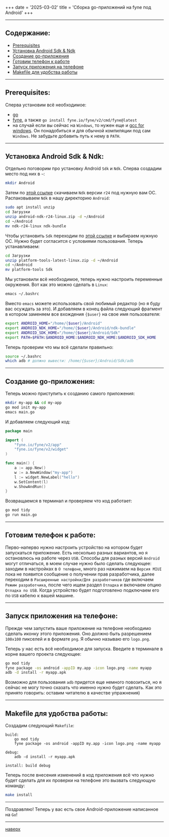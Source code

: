+++
date = '2025-03-02'
title = 'Сборка go-приложений на fyne под Android'
+++

---
## Содержание:

- [Prerequisites](#prerequisites)
- [Установка Android Sdk & Ndk](#установка-android-sdk--ndk)
- [Создание go-приложения](#создание-go-приложения)
- [Готовим телефон к работе](#готовим-телефон-к-работе)
- [Запуск приложения на телефоне](#запуск-приложения-на-телефоне)
- [Makefile для удобства работы](#makefile-для-удобства-работы)

---

## Prerequisites:

Сперва установим всё необходимое:
- [go](https://go.dev/dl/)
- [fyne](https://docs.fyne.io/), а также `go install fyne.io/fyne/v2/cmd/fyne@latest`
- на случай если вы сейчас на `Windows`, то нужен еще и [gcc for windows](http://www.equation.com/servlet/equation.cmd?fa=fortran). Он понадобиться и для обычной компиляции под сам `Windows`. Не забудьте добавить путь к нему в `PATH`.

---

## Установка Android Sdk & Ndk:

Отдельно поговорим про установку Android `Sdk` и `Ndk`. 
Сперва создадим место под них в `~`:

```bash
mkdir Android
```

Затем по [этой ссылке](https://github.com/android/ndk/wiki/Unsupported-Downloads) скачиваем `Ndk` версии `r24` под нужную вам ОС. Распаковываем `Ndk` в нашу директорию `Android`:

```bash
sudo apt install unzip
cd Загрузки
unzip android-ndk-r24-linux.zip -d ~/Android
cd ~/Android
mv ndk-r24-linux ndk-bundle
```

Чтобы установить `Sdk` переходим по [этой ссылке](https://developer.android.com/tools/releases/platform-tools?hl=ru) и выбираем нужную ОС. Нужно будет согласится с условиями пользования. Теперь устанавливаем:

```bash
cd Загрузки
unzip platform-tools-latest-linux.zip -d ~/Android
cd ~/Android
mv platform-tools Sdk
```

Мы установили всё необходимое, теперь нужно настроить переменные окружения. Вот как это можно сделать в `Linux`:

```bash
emacs ~/.bashrc
```

Вместо `emacs` можете использовать свой любимый редактор (но я буду вас осуждать за это). И добавляем в конец файла следующий фрагмент в котором заменяем все вхождения `{$user}` на свое имя пользователя:

```bash
export ANDROID_HOME="/home/{$user}/Android"
export ANDROID_NDK_HOME="/home/{$user}/Android/ndk-bundle"
export ANDROID_SDK_HOME="/home/{$user}/Android/Sdk"
export PATH=$PATH:$ANDROID_HOME:$ANDROID_NDK_HOME:$ANDROID_SDK_HOME
```

Теперь проверим что мы всё сделали правильно:

```bash
source ~/.bashrc
which adb # должно вывести: /home/{$user}/Android/Sdk/adb
```

---

## Создание go-приложения:

Теперь можно приступить к созданию самого приложения:

```bash
mkdir my-app && cd my-app
go mod init my-app
emacs main.go
```

И добавляем следующий код:

```go
package main

import (
	"fyne.io/fyne/v2/app"
	"fyne.io/fyne/v2/widget"
)

func main() {
	a := app.New()
	w := a.NewWindow("my-app")
	l := widget.NewLabel("hello")
	w.SetContent(l)
	w.ShowAndRun()
}
```

Возвращаемся в терминал и проверяем что код работает:

```bash
go mod tidy
go run main.go
```

---

## Готовим телефон к работе:

Перво-наперво нужно настроить устройство на котором будет запускаться приложение. Есть несколько разных вариантов, но я остановлюсь на работе через `USB`. Способы для разных версий `Android` могут отличаться, в моем случае нужно было сделать следующее: заходим в настройках в `О телефоне`, много раз нажимаем на `Версия MIUI` пока не появится сообщение о получении прав разработчика, далее переходим в `Расширенные настройки/Для разработчиков` где включаем `Режим разработчика`, после чего ищем раздел `Отладка` и включаем опцию `Отладка по USB`. Когда устройство будет подготовлено подключаем его по `USB` кабелю к вашей машине.

---

## Запуск приложения на телефоне:

Прежде чем запустить ваше приложение на телефоне необходимо сделать иконку этого приложения. Оно должно быть разрешением `100х100` пикселей и в формате `png`. Я обычно называю его `logo.png`. 

Теперь у нас есть всё необходимое для запуска. Введите в терминале в корне вашего проекта следующее:

```bash
go mod tidy
fyne package -os android -appID my.app -icon logo.png -name myapp
adb -d install -r myapp.apk
```

Возможно для пользования `adb` придется еще немного повозиться, но я сейчас не могу точно сказать что именно нужно будет сделать. Как это принято говорить: оставим читателю в качестве упражнения)

---

## Makefile для удобства работы:

Создадим следующий `Makefile`:

```make
build:
	go mod tidy
	fyne package -os android -appID my.app -icon logo.png -name myapp

debug:
	adb -d install -r myapp.apk

install: build debug
```

Теперь после внесения изменений в код приложения всё что нужно будет сделать для их проверки на телефоне это вызвать следующую команду:

```bash
make install
```

---

Поздравляю! Теперь у вас есть свое Android-приложение написанное на `Go`!

---

[наверх](#содержание)

